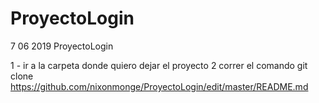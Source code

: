 # ProyectoLogin
7 06 2019 ProyectoLogin

1 - ir a la carpeta donde quiero dejar el proyecto
2 correr el comando git clone https://github.com/nixonmonge/ProyectoLogin/edit/master/README.md
